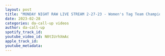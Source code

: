 ```yaml
---
layout: post
title: "MONDAY NIGHT RAW LIVE STREAM 2-27-23 - Women's Tag Team Championship match"
date: 2023-02-28
categories: da-call-up videos
author: da-call-up
spotify_track_id: 
youtube_video_id: N0tIUrhXmAc
apple_track_id: 
youtube_metadata: 
---
```

